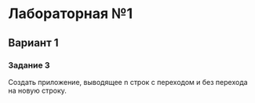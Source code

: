 # Лабораторная №1
## Вариант 1
### Задание 3
Создать приложение, выводящее n строк с переходом и без перехода на новую строку. 
